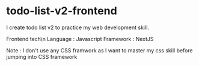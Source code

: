 # todo-list-v2-frontend

I create todo list v2 to practice my web development skill.

Frontend tech\n
Language : Javascript
Framework : NextJS

Note : I don't use any CSS framwork as I want to master my css skill before jumping into CSS framework
